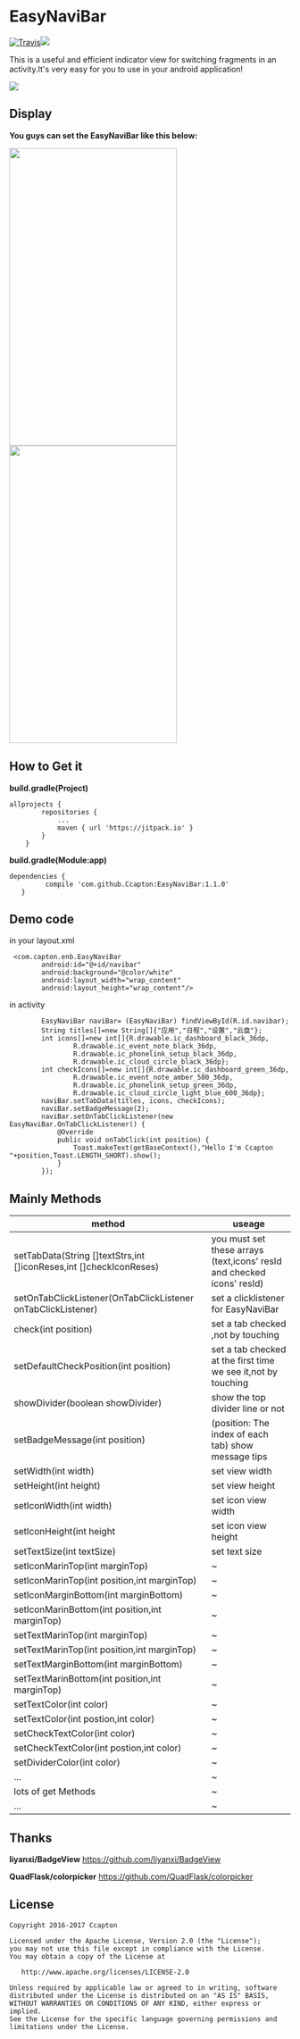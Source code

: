 # EasyNaviBar
[![Travis](https://img.shields.io/travis/rust-lang/rust.svg)](https://github.com/Ccapton/EasyNaviBar)![](https://img.shields.io/badge/api-16-ff69b4.svg)

This is a useful and efficient indicator view for switching fragments in an activity.It's very easy for you to use in your android application!

![](https://raw.githubusercontent.com/Ccapton/EasyNaviBar/master/ENBlogo.jpg)

## Display

**You guys can set the EasyNaviBar like this below:**
 
<img src="https://raw.githubusercontent.com/Ccapton/EasyNaviBar/master/enb.gif" width = "300" height = "533"  align=center /> <img src="https://raw.githubusercontent.com/Ccapton/EasyNaviBar/master/enb_display.png" width = "300" height = "533"  align=center /> 

## How to Get it
**build.gradle(Project)**
```
allprojects {
		repositories {
			...
			maven { url 'https://jitpack.io' }
		}
	}
```
**build.gradle(Module:app)**
```
dependencies {
         compile 'com.github.Ccapton:EasyNaviBar:1.1.0'
   }
```
## Demo code 
in your layout.xml
```
 <com.capton.enb.EasyNaviBar 
        android:id="@+id/navibar"
        android:background="@color/white"  
        android:layout_width="wrap_content"
        android:layout_height="wrap_content"/>
```
in activity 
```
        EasyNaviBar naviBar= (EasyNaviBar) findViewById(R.id.navibar);
        String titles[]=new String[]{"应用","日程","设置","云盘"};
        int icons[]=new int[]{R.drawable.ic_dashboard_black_36dp,
                R.drawable.ic_event_note_black_36dp,
                R.drawable.ic_phonelink_setup_black_36dp,
                R.drawable.ic_cloud_circle_black_36dp};
        int checkIcons[]=new int[]{R.drawable.ic_dashboard_green_36dp,
                R.drawable.ic_event_note_amber_500_36dp,
                R.drawable.ic_phonelink_setup_green_36dp,
                R.drawable.ic_cloud_circle_light_blue_600_36dp};
        naviBar.setTabData(titles, icons, checkIcons);
        naviBar.setBadgeMessage(2);
        naviBar.setOnTabClickListener(new EasyNaviBar.OnTabClickListener() {
            @Override
            public void onTabClick(int position) {
                Toast.makeText(getBaseContext(),"Hello I'm Ccapton "+position,Toast.LENGTH_SHORT).show();
            }
        });
```
## Mainly Methods
method | useage
------------ | -------------
setTabData(String []textStrs,int []iconReses,int []checkIconReses) | you must set these arrays (text,icons' resId and checked icons' resId)
setOnTabClickListener(OnTabClickListener onTabClickListener) | set a clicklistener for EasyNaviBar 
check(int position) | set a tab checked ,not by touching
setDefaultCheckPosition(int position) | set a tab checked at the first time we see it,not by touching
showDivider(boolean showDivider) | show the top divider line or not
setBadgeMessage(int position) | (position: The index of each tab) show message tips
setWidth(int width) | set view width 
setHeight(int height) | set view height
setIconWidth(int width) | set icon view width
setIconHeight(int height | set icon view height
setTextSize(int textSize) | set text size
setIconMarinTop(int marginTop) |  ~
setIconMarinTop(int position,int marginTop) |  ~ 
setIconMarginBottom(int marginBottom) | ~
setIconMarinBottom(int position,int marginTop) |  ~
setTextMarinTop(int marginTop) |  ~
setTextMarinTop(int position,int marginTop) |  ~
setTextMarginBottom(int marginBottom) | ~
setTextMarinBottom(int position,int marginTop) |  ~
setTextColor(int color) | ~
setTextColor(int postion,int color) | ~
setCheckTextColor(int color) | ~
setCheckTextColor(int postion,int color) | ~
setDividerColor(int color) | ~
... | ~
lots of get Methods | ~
... | ~

## Thanks 
**liyanxi/BadgeView** https://github.com/liyanxi/BadgeView

**QuadFlask/colorpicker** https://github.com/QuadFlask/colorpicker

## License
```
Copyright 2016-2017 Ccapton

Licensed under the Apache License, Version 2.0 (the "License");
you may not use this file except in compliance with the License.
You may obtain a copy of the License at

   http://www.apache.org/licenses/LICENSE-2.0

Unless required by applicable law or agreed to in writing, software
distributed under the License is distributed on an "AS IS" BASIS,
WITHOUT WARRANTIES OR CONDITIONS OF ANY KIND, either express or implied.
See the License for the specific language governing permissions and
limitations under the License.
```


